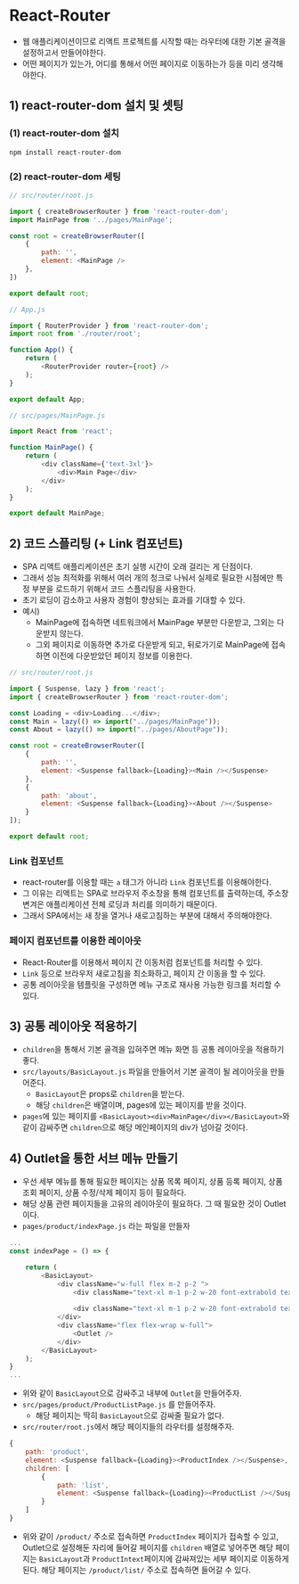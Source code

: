 # React-Router
- 웹 애플리케이션이므로 리액트 프로젝트를 시작할 때는 라우터에 대한 기본 골격을 설정하고서 만들어야한다.
- 어떤 페이지가 있는가, 어디를 통해서 어떤 페이지로 이동하는가 등을 미리 생각해야한다.

## 1) react-router-dom 설치 및 셋팅

### (1) react-router-dom 설치
```shell
npm install react-router-dom
```

### (2) react-router-dom 세팅
```javascript
// src/router/root.js

import { createBrowserRouter } from 'react-router-dom';
import MainPage from '../pages/MainPage';

const root = createBrowserRouter([
	{
		path: '',
		element: <MainPage />
	},
])

export default root;
```

```javascript
// App.js

import { RouterProvider } from 'react-router-dom';
import root from './router/root';

function App() {
	return (
		<RouterProvider router={root} />
	);
}

export default App;
```

```javascript
// src/pages/MainPage.js

import React from 'react';

function MainPage() {
	return (
		<div className={'text-3xl'}>
			<div>Main Page</div>
		</div>
	);
}

export default MainPage;
```

## 2) 코드 스플리팅 (+ Link 컴포넌트)
- SPA 리액트 애플리케이션은 초기 실행 시간이 오래 걸리는 게 단점이다.
- 그래서 성능 최적화를 위해서 여러 개의 청크로 나눠서 실제로 필요한 시점에만 특정 부분을 로드하기 위해서 코드 스플리팅을 사용한다.
- 초기 로딩이 감소하고 사용자 경험이 향상되는 효과를 기대할 수 있다.
- 예시)
	- MainPage에 접속하면 네트워크에서 MainPage 부분만 다운받고, 그외는 다운받지 않는다.
	- 그외 페이지로 이동하면 추가로 다운받게 되고, 뒤로가기로 MainPage에 접속하면 이전에 다운받았던 페이지 정보를 이용한다.

```javascript
// src/router/root.js

import { Suspense, lazy } from 'react';
import { createBrowserRouter } from 'react-router-dom';

const Loading = <div>Loading...</div>;
const Main = lazy(() => import("../pages/MainPage"));
const About = lazy(() => import("../pages/AboutPage"));

const root = createBrowserRouter([
	{
		path: '',
		element: <Suspense fallback={Loading}><Main /></Suspense>
	},
	{
		path: 'about',
		element: <Suspense fallback={Loading}><About /></Suspense>
	}
]);

export default root;
```

### Link 컴포넌트
- react-router를 이용할 때는 `a` 태그가 아니라 `Link` 컴포넌트를 이용해야한다.
- 그 이유는 리액트는 SPA로 브라우저 주소창을 통해 컴포넌트를 출력하는데, 주소창 변겨은 애플리케이션 전체 로딩과 처리를 의미하기 때문이다.
- 그래서 SPA에서는 새 창을 열거나 새로고침하는 부분에 대해서 주의해야한다.

### 페이지 컴포넌트를 이용한 레이아웃
- React-Router를 이용해서 페이지 간 이동처럼 컴포넌트를 처리할 수 있다.
- `Link` 등으로 브라우저 새로고침을 최소화하고, 페이지 간 이동을 할 수 있다.
- 공통 레이아웃을 템플릿을 구성하면 메뉴 구조로 재사용 가능한 링크를 처리할 수 있다.

## 3) 공통 레이아웃 적용하기
- `children`을 통해서 기본 골격을 입혀주면 메뉴 화면 등 공통 레이아웃을 적용하기 좋다.
- `src/layouts/BasicLayout.js` 파일을 만들어서 기본 골격이 될 레이아웃을 만들어준다.
	- `BasicLayout`은 props로 `children`을 받는다.
	- 해당 `children`은 배열이며, pages에 있는 페이지를 받을 것이다.
- `pages`에 있는 페이지를 `<BasicLayout><div>MainPage</div></BasicLayout>`와 같이 감싸주면 `children`으로 해당 메인페이지의 div가 넘아갈 것이다.

## 4) Outlet을 통한 서브 메뉴 만들기
- 우선 세부 메뉴를 통해 필요한 페이지는 상품 목록 페이지, 상품 등록 페이지, 상품 조회 페이지, 상품 수정/삭제 페이지 등이 필요하다.
- 해당 상품 관련 페이지들을 고유의 레이아웃이 필요하다. 그 때 필요한 것이 Outlet이다.
- `pages/product/indexPage.js` 라는 파일을 만들자
```javascript
...
const indexPage = () => {

	return (
		<BasicLayout>
			<div className="w-full flex m-2 p-2 ">
				<div className="text-xl m-1 p-2 w-20 font-extrabold text-center underline">LIST</div>
				
				<div className="text-xl m-1 p-2 w-20 font-extrabold text-center underline">ADD</div>		
			</div>
			<div className="flex flex-wrap w-full">	
				<Outlet />
			</div>
		</BasicLayout>
	);
}
...
```
- 위와 같이 `BasicLayout`으로 감싸주고 내부에 `Outlet`을 만들어주자.
- `src/pages/product/ProductListPage.js` 를 만들어주자.
	- 해당 페이지는 딱히 `BasicLayout`으로 감싸줄 필요가 없다.
- `src/router/root.js`에서 해당 페이지들의 라우터를 설정해주자.
```javascript
{
	path: 'product',
	element: <Suspense fallback={Loading}><ProductIndex /></Suspense>,
	children: [
		{
			path: 'list',
			element: <Suspense fallback={Loading}><ProductList /></Suspense>
		}
	]
}
```
- 위와 같이 `/product/` 주소로 접속하면 `ProductIndex` 페이지가 접속할 수 있고, Outlet으로 설정해둔 자리에 들어갈 페이지를 `children` 배열로 넣어주면 해당 페이지는 `BasicLayout`과 `ProductIntext`페이지에 감싸져있는 세부 페이지로 이동하게 된다. 해당 페이지는 `/product/list/` 주소로 접속하면 들어갈 수 있다.